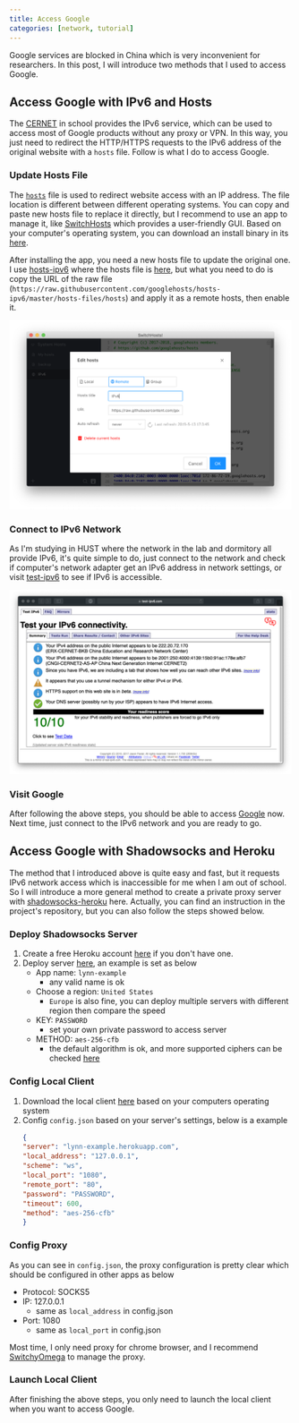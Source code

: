 ```yaml
---
title: Access Google
categories: [network, tutorial]
---
```


Google services are blocked in China which is very inconvenient for researchers. In this post, I will introduce two methods that I used to access Google.

## Access Google with IPv6 and Hosts

The [CERNET](http://www.edu.cn/) in school provides the IPv6 service, which can be used to access most of Google products without any proxy or VPN. In this way, you just need to redirect the HTTP/HTTPS requests to the IPv6 address of the original website with a `hosts` file. Follow is what I do to access Google.

### Update Hosts File

The [`hosts`](https://en.wikipedia.org/wiki/Hosts_(file)) file is used to redirect website access with an IP address. The file location is different between different operating systems. You can copy and paste new hosts file to replace it directly, but I recommend to use an app to manage it, like [SwitchHosts](https://github.com/oldj/SwitchHosts) which provides a user-friendly GUI. Based on your computer's operating system, you can download an install binary in its [here](https://github.com/oldj/SwitchHosts/releases).

After installing the app, you need a new hosts file to update the original one. I use [hosts-ipv6](https://github.com/googlehosts/hosts-ipv6) where the hosts file is [here](https://github.com/googlehosts/hosts-ipv6/blob/master/hosts-files/hosts), but what you need to do is copy the URL of the raw file (`https://raw.githubusercontent.com/googlehosts/hosts-ipv6/master/hosts-files/hosts`) and apply it as a remote hosts, then enable it.

![Switch Hosts](https://raw.githubusercontent.com/lynn9388/lynn9388.github.io/master/assets/img/post/switch-hosts.png)

### Connect to IPv6 Network

As I'm studying in HUST where the network in the lab and dormitory all provide IPv6, it's quite simple to do, just connect to the network and check if computer's network adapter get an IPv6 address in network settings, or visit [test-ipv6](https://test-ipv6.com/) to see if IPv6 is accessible.

![Test IPv6](https://raw.githubusercontent.com/lynn9388/lynn9388.github.io/master/assets/img/post/test-ipv6.png)

### Visit Google

After following the above steps, you should be able to access [Google](https://www.google.com/) now. Next time, just connect to the IPv6 network and you are ready to go.

## Access Google with Shadowsocks and Heroku

The method that I introduced above is quite easy and fast, but it requests IPv6 network access which is inaccessible for me when I am out of school. So I will introduce a more general method to create a private proxy server with [shadowsocks-heroku](https://github.com/onplus/shadowsocks-heroku) here. Actually, you can find an instruction in the project's repository, but you can also follow the steps showed below.

### Deploy Shadowsocks Server

1. Create a free Heroku account [here](https://signup.heroku.com/) if you don't have one.
1. Deploy server [here](https://heroku.com/deploy?template=https://github.com/onplus/shadowsocks-heroku/tree/re), an example is set as below
    - App name: `lynn-example`
      - any valid name is ok
    - Choose a region: `United States`
      - `Europe` is also fine, you can deploy multiple servers with different region then compare the speed
    - KEY: `PASSWORD`
      - set your own private password to access server
    - METHOD: `aes-256-cfb`
      - the default algorithm is ok, and more supported ciphers can be checked [here](https://github.com/mrluanma/shadowsocks-heroku#supported-ciphers)

### Config Local Client

1. Download the local client [here](https://github.com/onplus/shadowsocks-heroku/releases) based on your computers operating system
1. Config `config.json` based on your server's settings, below is a example
    ```json
    {
    "server": "lynn-example.herokuapp.com",
    "local_address": "127.0.0.1",
    "scheme": "ws",
    "local_port": "1080",
    "remote_port": "80",
    "password": "PASSWORD",
    "timeout": 600,
    "method": "aes-256-cfb"
    }
    ```

### Config Proxy

As you can see in `config.json`, the proxy configuration is pretty clear which should be configured in other apps as below
- Protocol: SOCKS5
- IP: 127.0.0.1
  - same as `local_address` in config.json
- Port: 1080
  - same as `local_port` in config.json

Most time, I only need proxy for chrome browser, and I recommend [SwitchyOmega](https://github.com/FelisCatus/SwitchyOmega) to manage the proxy.

### Launch Local Client

After finishing the above steps, you only need to launch the local client when you want to access Google.
